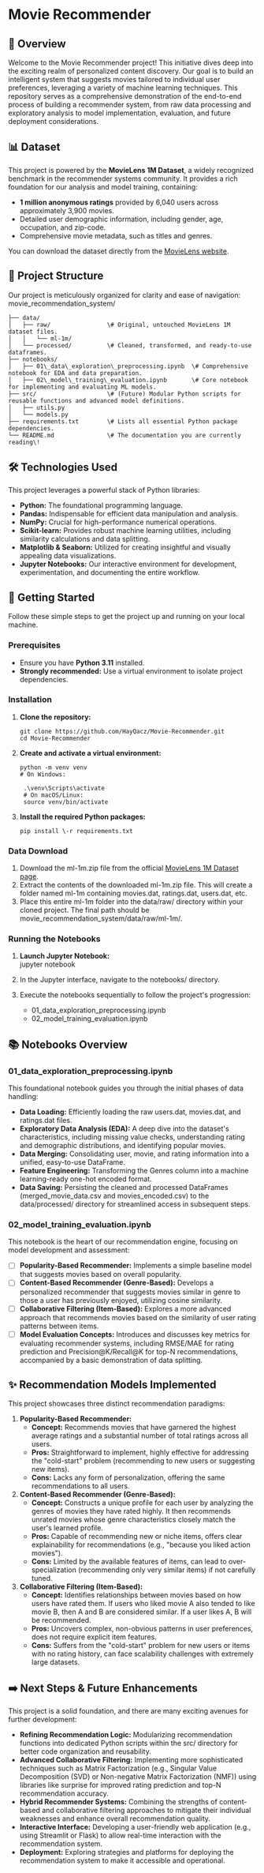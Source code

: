 ﻿# **Movie Recommender**

## **🌟 Overview**

Welcome to the Movie Recommender project\! This initiative dives deep into the exciting realm of personalized content discovery. Our goal is to build an intelligent system that suggests movies tailored to individual user preferences, leveraging a variety of machine learning techniques. This repository serves as a comprehensive demonstration of the end-to-end process of building a recommender system, from raw data processing and exploratory analysis to model implementation, evaluation, and future deployment considerations.

## **📊 Dataset**

This project is powered by the **MovieLens 1M Dataset**, a widely recognized benchmark in the recommender systems community. It provides a rich foundation for our analysis and model training, containing:

* **1 million anonymous ratings** provided by 6,040 users across approximately 3,900 movies.  
* Detailed user demographic information, including gender, age, occupation, and zip-code.  
* Comprehensive movie metadata, such as titles and genres.

You can download the dataset directly from the [MovieLens website](https://grouplens.org/datasets/movielens/1m/).

## **📁 Project Structure**

Our project is meticulously organized for clarity and ease of navigation:  
movie\_recommendation\_system/  
```
├── data/  
│   ├── raw/                \# Original, untouched MovieLens 1M dataset files.  
│   │   └── ml-1m/  
│   └── processed/          \# Cleaned, transformed, and ready-to-use dataframes.  
├── notebooks/  
│   ├── 01\_data\_exploration\_preprocessing.ipynb  \# Comprehensive notebook for EDA and data preparation.  
│   ├── 02\_model\_training\_evaluation.ipynb       \# Core notebook for implementing and evaluating ML models.  
├── src/                    \# (Future) Modular Python scripts for reusable functions and advanced model definitions.  
│   ├── utils.py  
│   └── models.py  
├── requirements.txt        \# Lists all essential Python package dependencies.  
└── README.md               \# The documentation you are currently reading\!
```

## **🛠️ Technologies Used**

This project leverages a powerful stack of Python libraries:

* **Python:** The foundational programming language.  
* **Pandas:** Indispensable for efficient data manipulation and analysis.  
* **NumPy:** Crucial for high-performance numerical operations.  
* **Scikit-learn:** Provides robust machine learning utilities, including similarity calculations and data splitting.  
* **Matplotlib & Seaborn:** Utilized for creating insightful and visually appealing data visualizations.  
* **Jupyter Notebooks:** Our interactive environment for development, experimentation, and documenting the entire workflow.

## **🚀 Getting Started**

Follow these simple steps to get the project up and running on your local machine.

### **Prerequisites**

* Ensure you have **Python 3.11** installed.  
* **Strongly recommended:** Use a virtual environment to isolate project dependencies.

### **Installation**

1. **Clone the repository:**  
   ```
   git clone https://github.com/HayQacz/Movie-Recommender.git
   cd Movie-Recommender
   ```
2. **Create and activate a virtual environment:**
    ```
    python -m venv venv
    # On Windows:
   ```
   ```
    .\venv\Scripts\activate
    # On macOS/Linux:
    source venv/bin/activate
    ```

3. **Install the required Python packages:**  
    ```
    pip install \-r requirements.txt
    ```
### **Data Download**

1. Download the ml-1m.zip file from the official [MovieLens 1M Dataset page](https://grouplens.org/datasets/movielens/1m/).  
2. Extract the contents of the downloaded ml-1m.zip file. This will create a folder named ml-1m containing movies.dat, ratings.dat, users.dat, etc.  
3. Place this entire ml-1m folder into the data/raw/ directory within your cloned project. The final path should be movie\_recommendation\_system/data/raw/ml-1m/.

### **Running the Notebooks**

1. **Launch Jupyter Notebook:**  
   jupyter notebook

2. In the Jupyter interface, navigate to the notebooks/ directory.  
3. Execute the notebooks sequentially to follow the project's progression:  
   * 01\_data\_exploration\_preprocessing.ipynb  
   * 02\_model\_training\_evaluation.ipynb

## **📚 Notebooks Overview**

### **01\_data\_exploration\_preprocessing.ipynb**

This foundational notebook guides you through the initial phases of data handling:

* **Data Loading:** Efficiently loading the raw users.dat, movies.dat, and ratings.dat files.  
* **Exploratory Data Analysis (EDA):** A deep dive into the dataset's characteristics, including missing value checks, understanding rating and demographic distributions, and identifying popular movies.  
* **Data Merging:** Consolidating user, movie, and rating information into a unified, easy-to-use DataFrame.  
* **Feature Engineering:** Transforming the Genres column into a machine learning-ready one-hot encoded format.  
* **Data Saving:** Persisting the cleaned and processed DataFrames (merged\_movie\_data.csv and movies\_encoded.csv) to the data/processed/ directory for streamlined access in subsequent steps.

### **02\_model\_training\_evaluation.ipynb**

This notebook is the heart of our recommendation engine, focusing on model development and assessment:

* [ ] **Popularity-Based Recommender:** Implements a simple baseline model that suggests movies based on overall popularity.  
* [ ] **Content-Based Recommender (Genre-Based):** Develops a personalized recommender that suggests movies similar in genre to those a user has previously enjoyed, utilizing cosine similarity.  
* [ ] **Collaborative Filtering (Item-Based):** Explores a more advanced approach that recommends movies based on the similarity of user rating patterns between items.  
* [ ] **Model Evaluation Concepts:** Introduces and discusses key metrics for evaluating recommender systems, including RMSE/MAE for rating prediction and Precision@K/Recall@K for top-N recommendations, accompanied by a basic demonstration of data splitting.

## **✨ Recommendation Models Implemented**

This project showcases three distinct recommendation paradigms:

1. **Popularity-Based Recommender:**  
   * **Concept:** Recommends movies that have garnered the highest average ratings and a substantial number of total ratings across all users.  
   * **Pros:** Straightforward to implement, highly effective for addressing the "cold-start" problem (recommending to new users or suggesting new items).  
   * **Cons:** Lacks any form of personalization, offering the same recommendations to all users.  
2. **Content-Based Recommender (Genre-Based):**  
   * **Concept:** Constructs a unique profile for each user by analyzing the genres of movies they have rated highly. It then recommends unrated movies whose genre characteristics closely match the user's learned profile.  
   * **Pros:** Capable of recommending new or niche items, offers clear explainability for recommendations (e.g., "because you liked action movies").  
   * **Cons:** Limited by the available features of items, can lead to over-specialization (recommending only very similar items) if not carefully tuned.  
3. **Collaborative Filtering (Item-Based):**  
   * **Concept:** Identifies relationships between movies based on how users have rated them. If users who liked movie A also tended to like movie B, then A and B are considered similar. If a user likes A, B will be recommended.  
   * **Pros:** Uncovers complex, non-obvious patterns in user preferences, does not require explicit item features.  
   * **Cons:** Suffers from the "cold-start" problem for new users or items with no rating history, can face scalability challenges with extremely large datasets.

## **➡️ Next Steps & Future Enhancements**

This project is a solid foundation, and there are many exciting avenues for further development:

* **Refining Recommendation Logic:** Modularizing recommendation functions into dedicated Python scripts within the src/ directory for better code organization and reusability.  
* **Advanced Collaborative Filtering:** Implementing more sophisticated techniques such as Matrix Factorization (e.g., Singular Value Decomposition (SVD) or Non-negative Matrix Factorization (NMF)) using libraries like surprise for improved rating prediction and top-N recommendation accuracy.  
* **Hybrid Recommender Systems:** Combining the strengths of content-based and collaborative filtering approaches to mitigate their individual weaknesses and enhance overall recommendation quality.  
* **Interactive Interface:** Developing a user-friendly web application (e.g., using Streamlit or Flask) to allow real-time interaction with the recommendation system.  
* **Deployment:** Exploring strategies and platforms for deploying the recommendation system to make it accessible and operational.
